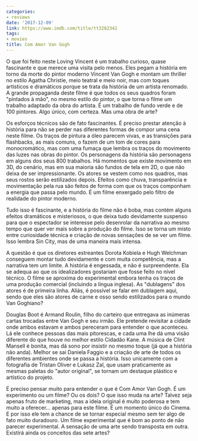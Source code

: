 ```yaml
---
categories:
- reviews
date: '2017-12-09'
link: https://www.imdb.com/title/tt3262342
tags:
- movies
title: Com Amor Van Gogh
---
```


O que foi feito neste Loving Vincent é um trabalho curioso, quase fascinante e que merece uma visita pelo menos. Eles pegam a história em torno da morte do pintor moderno Vincent Van Gogh e montam um thriller no estilo Agatha Christie, meio teatral e meio noir, mas com toques artísticos e dramáticos porque se trata da história de um artista renomado. A grande propaganda deste filme é que todos os seus quadros foram "pintados à mão", no mesmo estilo do pintor, o que torna o filme um trabalho adaptado da obra do artista. É um trabalho de fundo verde e de 100 pintores. Algo único, com certeza. Mas uma obra de arte?

Os esforços técnicos são de fato fascinantes. É preciso prestar atenção à história para não se perder nas diferentes formas de compor uma cena neste filme. Os traços de pintura a óleo parecem vivas, e as transições para flashbacks, as mais comuns, o fazem de um tom de cores para monocromático, mas com uma fumaça que lembra os traços do movimento das luzes nas obras do pintor. Os personagens da história são personagens em alguns dos seus 800 trabalhos. Há momentos que existe movimento em 3D, do cenário, mas em sua maioria são fundos de tela em 2D, o que não deixa de ser impressionante. Os atores se vestem como nos quadros, mas seus rostos serão estilizados depois. Efeitos como chuva, transparência e movimentação pela rua são feitos de forma com que os traços componham a energia que passa pelo mundo. É um filme enxergado pelo filtro de realidade do pintor moderno.

Tudo isso é fascinante, e a história do filme não é boba, mas contém alguns efeitos dramáticos e misteriosos, o que deixa tudo devidamente suspenso para que o espectador se interesse pelo desenrolar da narrativa ao mesmo tempo que quer ver mais sobre a produção do filme. Isso se torna um misto entre curiosidade técnica e criação de novas sensações de se ver um filme. Isso lembra Sin City, mas de uma maneira mais intensa.

A questão é que os diretores estreantes Dorota Kobiela e Hugh Welchman conseguem montar tudo devidamente e com muita competência, mas a narrativa tem um limite. A história é engessada, e não é surpreendente. Ela se adequa ao que os idealizadores gostariam que fosse feito no nível técnico. O filme se aproxima do experimental embora tenha os traços de uma produção comercial (incluindo a língua inglesa). As "dublagens" dos atores é de primeira linha. Aliás, é possível se falar em dublagem aqui, sendo que eles são atores de carne e osso sendo estilizados para o mundo Van Goghiano?

Douglas Boot é Armand Roulin, filho do carteiro que entregava as inúmeras cartas trocadas entre Van Gogh e seu irmão. Ele pretende revisitar a cidade onde ambos estavam e ambos pereceram para entender o que aconteceu. Lá ele conhece pessoas das mais pitorescas, e cada uma lhe dá uma visão diferente do que houve no melhor estilo Cidadão Kane. A música de Clint Mansell é bonita, mas dá sono por insistir no mesmo toque (já que a história não anda). Melhor se sai Daniela Faggio e a criação de arte de todos os diferentes ambientes onde se passa a história. Isso unicamente com a fotografia de Tristan Oliver e Lukasz Zal, que usam praticamente as mesmas paletas do "autor original", se tornam um destaque plástico e artístico do projeto.

É preciso pensar muito para entender o que é Com Amor Van Gogh. É um experimento ou um filme? Ou os dois? O que isso muda na arte? Talvez seja apenas fruto de marketing, mas a ideia original é muito poderosa e tem muito a oferecer... apenas para este filme. É um momento único do Cinema. E por isso ele tem a chance de se tornar especial mesmo sem ter algo de fato muito duradouro. Um filme experimental que é bom ao ponto de não parecer experimental. A sensação de uma arte sendo transposta em outra. Existirá ainda os conceitos das sete artes?

